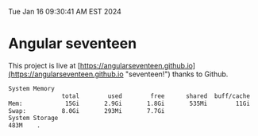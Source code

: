 Tue Jan 16 09:30:41 AM EST 2024

# Angular seventeen


This project is live at [https://angularseventeen.github.io](https://angularseventeen.github.io "seventeen!") thanks to Github.

```bash
System Memory
               total        used        free      shared  buff/cache   available
Mem:            15Gi       2.9Gi       1.8Gi       535Mi        11Gi        12Gi
Swap:          8.0Gi       293Mi       7.7Gi
System Storage
483M	.
```
